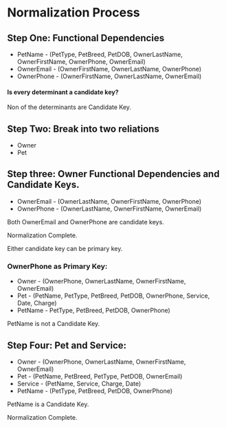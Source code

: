 # Normalization Process
## Step One: Functional Dependencies
* PetName - (PetType, PetBreed, PetDOB, OwnerLastName, OwnerFirstName, OwnerPhone, OwnerEmail)
* OwnerEmail - (OwnerFirstName, OwnerLastName, OwnerPhone)
* OwnerPhone - (OwnerFirstName, OwnerLastName, OwnerEmail)

#### Is every determinant a candidate key?
Non of the determinants are Candidate Key.
## Step Two: Break into two reliations
* Owner
* Pet
## Step three: Owner Functional Dependencies and Candidate Keys.
* OwnerEmail - (OwnerLastName, OwnerFirstName, OwnerPhone)
* OwnerPhone - (OwnerLastName, OwnerFirstName, OwnerEmail)

Both OwnerEmail and OwnerPhone are candidate keys.

Normalization Complete.

Either candidate key can be primary key.
### OwnerPhone as Primary Key:
* Owner - (OwnerPhone, OwnerLastName, OwnerFirstName, OwnerEmail)
* Pet - (PetName, PetType, PetBreed, PetDOB, OwnerPhone, Service, Date, Charge)
* PetName - PetType, PetBreed, PetDOB, OwnerPhone)

PetName is not a Candidate Key.
## Step Four: Pet and Service:
* Owner - (OwnerPhone, OwnerLastName, OwnerFirstName, OwnerEmail)
* Pet - (PetName, PetBreed, PetType, PetDOB, OwnerEmail)
* Service - (PetName, Service, Charge, Date)
* PetName - (PetType, PetBreed, PetDOB, OwnerPhone)

PetName is a Candidate Key.

Normalization Complete.

